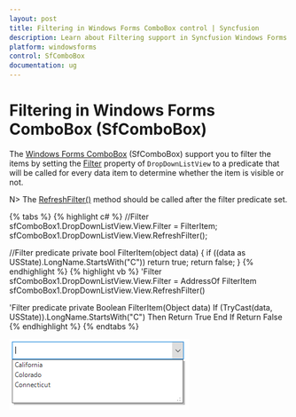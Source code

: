 ```yaml
---
layout: post
title: Filtering in Windows Forms ComboBox control | Syncfusion
description: Learn about Filtering support in Syncfusion Windows Forms ComboBox (SfComboBox) control and more details.
platform: windowsforms
control: SfComboBox
documentation: ug
---
```


# Filtering in Windows Forms ComboBox (SfComboBox)

The [Windows Forms ComboBox](https://www.syncfusion.com/winforms-ui-controls/combobox) (SfComboBox) support you to filter the items by setting the [Filter](https://help.syncfusion.com/cr/windowsforms/Syncfusion.DataSource.DataSource.html#Syncfusion_DataSource_DataSource_Filter) property of `DropDownListView` to a predicate that will be called for every data item to determine whether the item is visible or not.

N> The [RefreshFilter()](https://help.syncfusion.com/cr/windowsforms/Syncfusion.DataSource.DataSource.html#Syncfusion_DataSource_DataSource_RefreshFilter) method should be called after the filter predicate set.

{% tabs %}
{% highlight c# %}
//Filter
sfComboBox1.DropDownListView.View.Filter = FilterItem;
sfComboBox1.DropDownListView.View.RefreshFilter();

//Filter predicate
private bool FilterItem(object data)
{
  if ((data as USState).LongName.StartsWith("C"))
    return true;
  return false;
}
{% endhighlight %}
{% highlight vb %}
'Filter
sfComboBox1.DropDownListView.View.Filter = AddressOf FilterItem
sfComboBox1.DropDownListView.View.RefreshFilter()

'Filter predicate
private Boolean FilterItem(Object data)
  If (TryCast(data, USState)).LongName.StartsWith("C") Then
	Return True
  End If
  Return False
{% endhighlight %}
{% endtabs %}

![Filtering_img1](Filtering_images/Filtering_img1.png)
